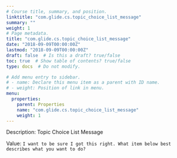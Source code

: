 ```yaml
---
# Course title, summary, and position.
linktitle: "com.glide.cs.topic_choice_list_message"
summary: ""
weight: 1
# Page metadata.
title: "com.glide.cs.topic_choice_list_message"
date: "2018-09-09T00:00:00Z"
lastmod: "2018-09-09T00:00:00Z"
draft: false  # Is this a draft? true/false
toc: true  # Show table of contents? true/false
type: docs  # Do not modify.

# Add menu entry to sidebar.
# - name: Declare this menu item as a parent with ID name.
# - weight: Position of link in menu.
menu:
  properties:
    parent: Properties
    name: "com.glide.cs.topic_choice_list_message"
    weight: 1
---
```


Description: Topic Choice List Message


Value: `I want to be sure I got this right. What item below best describes what you want to do?`